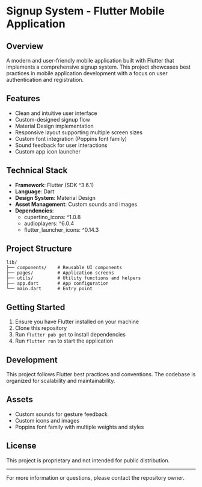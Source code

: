 # Signup System - Flutter Mobile Application

## Overview
A modern and user-friendly mobile application built with Flutter that implements a comprehensive signup system. This project showcases best practices in mobile application development with a focus on user authentication and registration.

## Features
- Clean and intuitive user interface
- Custom-designed signup flow
- Material Design implementation
- Responsive layout supporting multiple screen sizes
- Custom font integration (Poppins font family)
- Sound feedback for user interactions
- Custom app icon launcher

## Technical Stack
- **Framework**: Flutter (SDK ^3.6.1)
- **Language**: Dart
- **Design System**: Material Design
- **Asset Management**: Custom sounds and images
- **Dependencies**:
  - cupertino_icons: ^1.0.8
  - audioplayers: ^6.0.4
  - flutter_launcher_icons: ^0.14.3

## Project Structure
```
lib/
├── components/    # Reusable UI components
├── pages/         # Application screens
├── utils/         # Utility functions and helpers
├── app.dart       # App configuration
└── main.dart      # Entry point
```

## Getting Started
1. Ensure you have Flutter installed on your machine
2. Clone this repository
3. Run `flutter pub get` to install dependencies
4. Run `flutter run` to start the application

## Development
This project follows Flutter best practices and conventions. The codebase is organized for scalability and maintainability.

## Assets
- Custom sounds for gesture feedback
- Custom icons and images
- Poppins font family with multiple weights and styles

## License
This project is proprietary and not intended for public distribution.

---
For more information or questions, please contact the repository owner.
